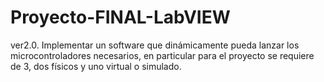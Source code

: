 # Proyecto-FINAL-LabVIEW
ver2.0. Implementar un software que dinámicamente pueda lanzar los microcontroladores necesarios, en particular para el proyecto se requiere de 3, dos físicos y uno virtual o simulado.
